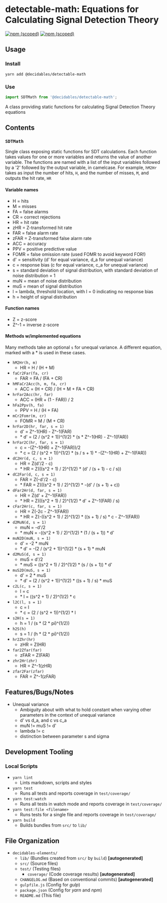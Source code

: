 <!--lint ignore first-heading-level-->

# detectable-math: Equations for Calculating Signal Detection Theory

[![npm (scoped)](https://img.shields.io/npm/v/@decidables/detectable-math?logo=npm)](https://www.npmjs.com/package/@decidables/detectable-math)
[![npm (scoped)](https://img.shields.io/npm/l/@decidables/detectable-math)](https://www.npmjs.com/package/@decidables/detectable-math)

## Usage

### Install

```shell
yarn add @decidables/detectable-math
```

### Use

```javascript
import SDTMath from '@decidables/detectable-math';
```

A class providing static functions for calculating Signal Detection Theory equations

## Contents

### `SDTMath`

Single class exposing static functions for SDT calculations. Each function takes values for one or
more variables and returns the value of another variable. The functions are named with a list of the
input variables followed by a '2' followed by the output variable, in camelcase. For example,
`hM2Hr` takes as input the number of hits, `H`, and the number of misses, `M`, and outputs the hit
rate, `HR`

#### Variable names

- H = hits
- M = misses
- FA = false alarms
- CR = correct rejections
- HR = hit rate
- zHR = Z-transformed hit rate
- FAR = false alarm rate
- zFAR = Z-transformed false alarm rate
- ACC = accuracy
- PPV = positive predictive value
- FOMR = false omission rate (used FOMR to avoid keyword FOR!)
- d' = sensitivity (d' for equal variance, d_a for unequal variance)
- c = response bias (c for equal variance, c_a for unequal variance)
- s = standard deviation of signal distribution,
  with standard deviation of noise distribution = 1
- muN = mean of noise distribution
- muS = mean of signal distribution
- l = lambda, threshold location, with l = 0 indicating no response bias
- h = height of signal distribution

#### Function names

- Z = z-score
- Z^-1 = inverse z-score

#### Methods w/implemented equations

Many methods take an optional `s` for unequal variance. A different equation, marked with a * is
used in these cases.

- `hM2Hr(h, m)`
  - HR = H / (H + M)
- `faCr2Far(fa, cr)`
  - FAR = FA / (FA + CR)
- `hMFaCr2Acc(h, m, fa, cr)`
  - ACC = (H + CR) / (H + M + FA + CR)
- `hrFar2Acc(hr, far)`
  - ACC = (HR + (1 - FAR)) / 2
- `hFa2Ppv(h, fa)`
  - PPV = H / (H + FA)
- `mCr2Fomr(m, cr)`
  - FOMR = M / (M + CR)
- `hrFar2D(hr, far, s = 1)`
  - d' = Z^-1(HR) - Z^-1(FAR)
  - \* d' = (2 / (s^2 + 1))^(1/2) * (s * Z^-1(HR) - Z^-1(FAR))
- `hrFar2C(hr, far, s = 1)`
  - c = -(Z^-1(HR) + Z^-1(FAR))/2
  - \* c = (2 / (s^2 + 1))^(1/2) * (s / s + 1) * -(Z^-1(HR) + Z^-1(FAR))
- `dC2Hr(d, c, s = 1)`
  - HR = Z(d'/2 - c)
  - \* HR = Z(((s^2 + 1) / 2)^(1/2) * (d' / (s + 1) - c / s))
- `dC2Far(d, c, s = 1)`
  - FAR = Z(-d'/2 - c)
  - \* FAR = Z(((s^2 + 1) / 2)^(1/2) * -(d' / (s + 1) + c))
- `dFar2Hr(d, far, s = 1)`
  - HR = Z(d' + Z^-1(FAR))
  - \* HR = Z(((s^2 + 1) / 2)^(1/2) * d' + Z^-1(FAR) / s)
- `cFar2Hr(c, far, s = 1)`
  - HR = Z(-2c - Z^-1(FAR))
  - \* HR = Z(-((s^2 + 1) / 2)^(1/2) * ((s + 1) / s) * c - Z^-1(FAR))
- `d2MuN(d, s = 1)`
  - muN = -d'/2
  - \* muN = -((s^2 + 1) / 2)^(1/2) * (1 / (s + 1)) * d'
- `muN2D(muN, s = 1)`
  - d' = -2 * muN
  - \* d' = -(2 / (s^2 + 1))^(1/2) * (s + 1) * muN
- `d2MuS(d, s = 1)`
  - muS = d'/2
  - \* muS = ((s^2 + 1) / 2)^(1/2) * (s / (s + 1)) * d'
- `muS2D(muS, s = 1)`
  - d' = 2 * muS
  - \* d' = (2 / (s^2 + 1))^(1/2) * ((s + 1) / s) * muS
- `c2L(c, s = 1)`
  - l = c
  - \* l = ((s^2 + 1) / 2)^(1/2) * c
- `l2C(l, s = 1)`
  - c = l
  - \* c = (2 / (s^2 + 1))^(1/2) * l
- `s2H(s = 1)`
  - h = 1 / (s * (2 * pi)^(1/2))
- `h2S(h)`
  - s = 1 / (h * (2 * pi)^(1/2))
- `hr2Zhr(hr)`
  - zHR = Z(HR)
- `far2Zfar(far)`
  - zFAR = Z(FAR)
- `zhr2Hr(zhr)`
  - HR = Z^-1(zHR)
- `zfar2Far(zfar)`
  - FAR = Z^-1(zFAR)

## Features/Bugs/Notes

- Unequal variance
  - Ambiguity about with what to hold constant when varying other parameters in the
    context of unequal variance
  - d' vs d_a, and c vs c_a
  - muN != muS != d'
  - lambda != c
  - distinction between parameter s and sigma

## Development Tooling

### Local Scripts

- `yarn lint`
  - Lints markdown, scripts and styles
- `yarn test`
  - Runs all tests and reports coverage in `test/coverage/`
- `yarn test:watch`
  - Runs all tests in watch mode and reports coverage in `test/coverage/`
- `yarn test:file <filename>`
  - Runs tests for a single file and reports coverage in `test/coverage/`
- `yarn build`
  - Builds bundles from `src/` to `lib/`

## File Organization

- `decidables-elements/`
  - `lib/` (Bundles created from `src/` by `build`) **\[autogenerated\]**
  - `src/` (Source files)
  - `test/` (Testing files)
    - `coverage/` (Code coverage results) **\[autogenerated\]**
  - `CHANGELOG.md` (Based on conventional commits) **\[autogenerated\]**
  - `gulpfile.js` (Config for *gulp*)
  - `package.json` (Config for *yarn* and *npm*)
  - `README.md` (This file)
